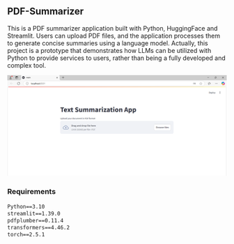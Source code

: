 ## PDF-Summarizer
This is a PDF summarizer application built with Python, HuggingFace and Streamlit. Users can upload PDF files, and the application processes them to generate concise summaries using a language model. Actually, this project is a prototype that demonstrates how LLMs can be utilized with Python to provide services to users, rather than being a fully developed and complex tool.


![User Interface](https://github.com/clbkadir/PDF-Summarizer/blob/main/pdfapp.png)


### Requirements
```
Python==3.10
streamlit==1.39.0
pdfplumber==0.11.4
transformers==4.46.2
torch==2.5.1
```
